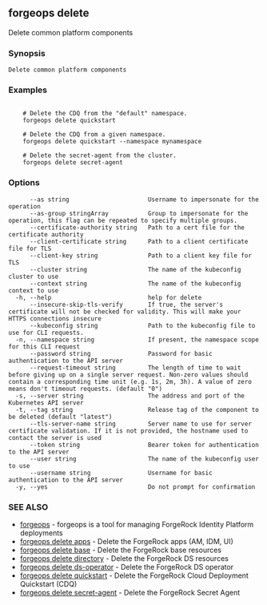 ## forgeops delete

Delete common platform components

### Synopsis


    Delete common platform components

### Examples

```

    # Delete the CDQ from the "default" namespace.
    forgeops delete quickstart
    
    # Delete the CDQ from a given namespace.
    forgeops delete quickstart --namespace mynamespace
    
    # Delete the secret-agent from the cluster.
    forgeops delete secret-agent
```

### Options

```
      --as string                      Username to impersonate for the operation
      --as-group stringArray           Group to impersonate for the operation, this flag can be repeated to specify multiple groups.
      --certificate-authority string   Path to a cert file for the certificate authority
      --client-certificate string      Path to a client certificate file for TLS
      --client-key string              Path to a client key file for TLS
      --cluster string                 The name of the kubeconfig cluster to use
      --context string                 The name of the kubeconfig context to use
  -h, --help                           help for delete
      --insecure-skip-tls-verify       If true, the server's certificate will not be checked for validity. This will make your HTTPS connections insecure
      --kubeconfig string              Path to the kubeconfig file to use for CLI requests.
  -n, --namespace string               If present, the namespace scope for this CLI request
      --password string                Password for basic authentication to the API server
      --request-timeout string         The length of time to wait before giving up on a single server request. Non-zero values should contain a corresponding time unit (e.g. 1s, 2m, 3h). A value of zero means don't timeout requests. (default "0")
  -s, --server string                  The address and port of the Kubernetes API server
  -t, --tag string                     Release tag of the component to be deleted (default "latest")
      --tls-server-name string         Server name to use for server certificate validation. If it is not provided, the hostname used to contact the server is used
      --token string                   Bearer token for authentication to the API server
      --user string                    The name of the kubeconfig user to use
      --username string                Username for basic authentication to the API server
  -y, --yes                            Do not prompt for confirmation
```

### SEE ALSO

* [forgeops](forgeops.md)	 - forgeops is a tool for managing ForgeRock Identity Platform deployments
* [forgeops delete apps](forgeops_delete_apps.md)	 - Delete the ForgeRock apps (AM, IDM, UI)
* [forgeops delete base](forgeops_delete_base.md)	 - Delete the ForgeRock base resources
* [forgeops delete directory](forgeops_delete_directory.md)	 - Delete the ForgeRock DS resources
* [forgeops delete ds-operator](forgeops_delete_ds-operator.md)	 - Delete the ForgeRock DS operator
* [forgeops delete quickstart](forgeops_delete_quickstart.md)	 - Delete the ForgeRock Cloud Deployment Quickstart (CDQ)
* [forgeops delete secret-agent](forgeops_delete_secret-agent.md)	 - Delete the ForgeRock Secret Agent

